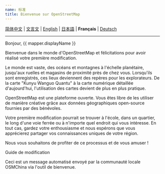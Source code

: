 ```yaml
---
name: 标准
title: Bienvenue sur OpenStreetMap
---
```


[简体中文](https://osmchina.org/pages/welcome/default/zh-Hans.html) | [文言文](https://osmchina.org/pages/welcome/default/zh-classical.html) | [English](https://osmchina.org/pages/welcome/default/en.html) | [日本語](https://osmchina.org/pages/welcome/default/ja.html) | **Français** | [Deutsch](https://osmchina.org/pages/welcome/default/de.html)

<hr/>

Bonjour, {{ mapper.displayName }}

Bienvenue dans le monde d'OpenStreetMap et félicitations pour avoir réalisé votre première modification.

Le monde est vaste, des océans et montagnes à l'échelle planétaire, jusqu'aux ruelles et magasins de proximité près de chez vous. Lorsqu'ils sont enregistrés, ces lieux deviennent des repères pour les explorateurs. De la carte "Kunyu Wanguo Quantu" à la carte numérique détaillée d'aujourd'hui, l'utilisation des cartes devient de plus en plus pratique.

OpenStreetMap est une plateforme ouverte. Vous êtes libre de les utiliser de manière créative grâce aux données géographiques open-source fournies par des bénévoles.

Votre première modification pourrait se trouver à l'école, dans un quartier, le long d'une voie ferrée ou à n'importe quel endroit qui vous intéresse. En tout cas, gardez votre enthousiasme et nous espérons que vous apprécierez partager vos connaissances uniques de votre région.

Nous vous souhaitons de profiter de ce processus et de vous amuser !

Guide de modification

Ceci est un message automatisé envoyé par la communauté locale OSMChina via l'outil de bienvenue.
